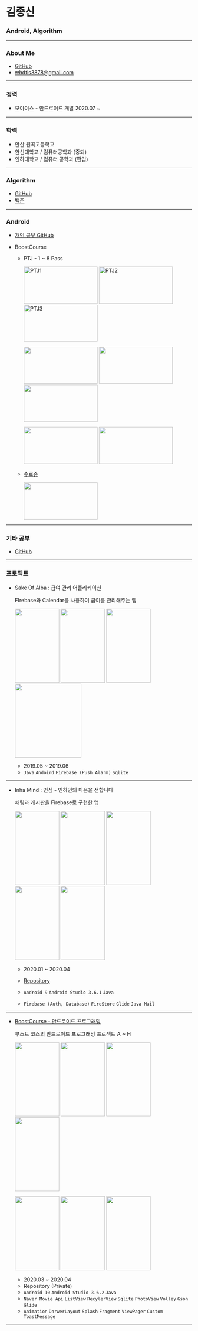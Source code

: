 # **김종신**

### Android, Algorithm

------

### About Me

- [GitHub](https://github.com/JJJoonngg)
- whdtls3878@gmail.com

---

### **경력**

- 모아이스 - 안드로이드 개발 2020.07 ~

------

### 학력

- 안산 원곡고등학교
- 한신대학교 / 컴퓨터공학과 (중퇴)
- 인하대학교 / 컴퓨터 공학과 (편입)

------

### Algorithm

- [GitHub](https://github.com/JJJoonngg/Algorithm)
- [백준](https://www.acmicpc.net/user/whdtls3878)

------

### Android

- [개인 공부 GitHub](https://github.com/JJJoonngg/AndroidStudy)

- BoostCourse 

  - PTJ - 1 ~ 8 Pass

    <img width="200" height = "100" alt="PTJ1" src="https://user-images.githubusercontent.com/52276038/77164794-5a6ed980-6af4-11ea-8b3c-1afe4f433f4c.png">  <img src ="https://user-images.githubusercontent.com/52276038/77546692-9092cb80-6eef-11ea-8409-ea748167d327.png" width = "200" height = "100" alt = "PTJ2">  <img src = "https://user-images.githubusercontent.com/52276038/77546699-925c8f00-6eef-11ea-81b3-261b45c45158.png" width = "200" height = "100" alt = "PTJ3">

    <img src = "https://user-images.githubusercontent.com/52276038/77820959-8825d500-7129-11ea-96ba-5c3a0d2e4dd6.png" width = "200" height = "100">  <img src = "https://user-images.githubusercontent.com/52276038/79060231-b07f0900-7cbd-11ea-82bc-c95b7e3aad1e.png" width = "200" height = "100">  <img src = "https://user-images.githubusercontent.com/52276038/80184393-790d4680-8645-11ea-95ee-91b29073dd6f.png" width = "200" height = "100">

    <img src = "https://user-images.githubusercontent.com/52276038/80730472-990ca080-8b44-11ea-8838-e4aa6913ed0c.png" width = "200" height = "100">  <img src = "https://user-images.githubusercontent.com/52276038/80913420-72867980-8d7f-11ea-8184-5e86d3ddcd52.png" width = "200" height = "100">

  - [수료증](http://www.edwith.org/certificate/A20200503-702943?langCode=ko)

    <img src = "https://user-images.githubusercontent.com/52276038/80913422-74503d00-8d7f-11ea-8898-377f4fd16599.png" width = "200" height = "100">

  

------

### 기타 공부

- [GitHub](https://github.com/JJJoonngg/etc)

------

### 프로젝트

- Sake Of Alba : 급여 관리 어플리케이션

  FIrebase와 Calendar를 사용하여 급여를 관리해주는 앱

  <img width = "120" height = "200" src ="https://user-images.githubusercontent.com/52276038/79724724-f58ce600-8322-11ea-9701-b17f46f2433a.png">  <img width = "120" height = "200" src ="https://user-images.githubusercontent.com/52276038/79724734-f887d680-8322-11ea-80d2-98e92891a97d.png">  <img width = "120" height = "200" src ="https://user-images.githubusercontent.com/52276038/79724736-f9206d00-8322-11ea-8348-7d570ac795ec.png">  <img width = "180" height = "200" src ="https://user-images.githubusercontent.com/52276038/79724738-f9b90380-8322-11ea-8d2c-939e7a3e8f87.png">

  - 2019.05 ~ 2019.06
  - `Java` `Andoird` `Firebase (Push Alarm)` `Sqlite`

---

- Inha Mind : 인심 - 인하인의 마음을 전합니다

  채팅과 게시판을 Firebase로 구현한 앱

  <img width = "120" height = "200" src ="https://user-images.githubusercontent.com/52276038/79721738-d3449980-831d-11ea-9a45-a7750287cfd0.png">  <img width = "120" height = "200" src ="https://user-images.githubusercontent.com/52276038/79721743-d8094d80-831d-11ea-9268-64f320a4c0b9.png">  <img width = "120" height = "200" src ="https://user-images.githubusercontent.com/52276038/79721935-29b1d800-831e-11ea-9709-af762b2ebc02.png">  <img width = "120" height = "200" src ="https://user-images.githubusercontent.com/52276038/79721943-2cacc880-831e-11ea-9bba-590af2365124.png">  <img width = "120" height = "200" src ="https://user-images.githubusercontent.com/52276038/79721949-2e768c00-831e-11ea-8b60-bc7842bd7714.png">

  - 2020.01 ~ 2020.04

  - [Repository](https://github.com/JJJoonngg/inhaMind)

  - `Android 9` `Android Studio 3.6.1` `Java`

  - `Firebase (Auth, Database)` `FireStore` `Glide` `Java Mail` 

------

- [BoostCourse - 안드로이드 프로그래밍](https://www.edwith.org/boostcourse-android)

  부스트 코스의 안드로이드 프로그래밍 프로젝트 A ~ H

  <img width = "120" height = "200" src ="https://user-images.githubusercontent.com/52276038/80609918-a7d75280-8a73-11ea-922e-285e668eb71d.gif">  <img width = "120" height = "200" src ="https://user-images.githubusercontent.com/52276038/80609940-adcd3380-8a73-11ea-93ff-b12d244fde4a.png">  <img width = "120" height = "200" src ="https://user-images.githubusercontent.com/52276038/80609941-adcd3380-8a73-11ea-811e-8e7d921dca66.png">  <img width = "120" height = "200" src ="https://user-images.githubusercontent.com/52276038/80609942-ae65ca00-8a73-11ea-9aea-3f3c3fea3ec3.png">

  <img width = "120" height = "200" src ="https://user-images.githubusercontent.com/52276038/80609943-aefe6080-8a73-11ea-8c51-d51d9be526cd.png">  <img width = "120" height = "200" src ="https://user-images.githubusercontent.com/52276038/80609944-aefe6080-8a73-11ea-85bc-2f2ccfed691f.gif">  <img width = "120" height = "200" src ="https://user-images.githubusercontent.com/52276038/80609946-af96f700-8a73-11ea-8295-3361a804dabc.gif">

  - 2020.03 ~ 2020.04
  - Repository (Private)
  - `Android 10` `Android Studio 3.6.2` `Java`
  - `Naver Movie Api` `ListView` `RecylerView` `Sqlite` `PhotoView` `Volley` `Gson` `Glide`
  - `Animation` `DarwerLayout` `Splash` `Fragment` `ViewPager` `Custom ToastMessage`

---

